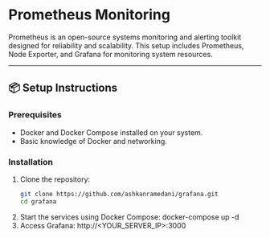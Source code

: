 # Prometheus Monitoring

Prometheus is an open-source systems monitoring and alerting toolkit designed for reliability and scalability. This setup includes Prometheus, Node Exporter, and Grafana for monitoring system resources.

---

## 📦 Setup Instructions

### Prerequisites
- Docker and Docker Compose installed on your system.
- Basic knowledge of Docker and networking.

### Installation
1. Clone the repository:
   ```bash
   git clone https://github.com/ashkanramedani/grafana.git
   cd grafana

2. Start the services using Docker Compose:
   docker-compose up -d
3. Access Grafana:
   http://<YOUR_SERVER_IP>:3000
